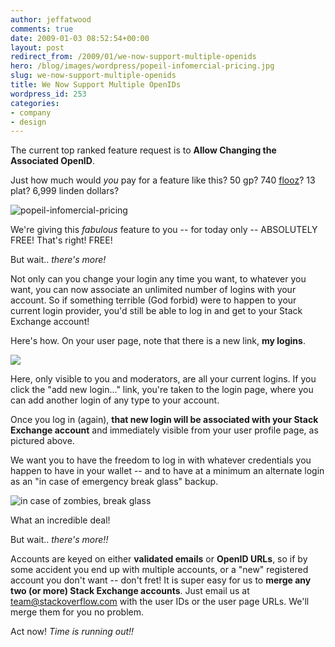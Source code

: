 ```yaml
---
author: jeffatwood
comments: true
date: 2009-01-03 08:52:54+00:00
layout: post
redirect_from: /2009/01/we-now-support-multiple-openids
hero: /blog/images/wordpress/popeil-infomercial-pricing.jpg
slug: we-now-support-multiple-openids
title: We Now Support Multiple OpenIDs
wordpress_id: 253
categories:
- company
- design
---
```


The current top ranked feature request is to **Allow Changing the Associated OpenID**.

Just how much would _you_ pay for a feature like this? 50 gp? 740 [flooz](http://en.wikipedia.org/wiki/Flooz.com)? 13 plat? 6,999 linden dollars?

![popeil-infomercial-pricing](/blog/images/wordpress/popeil-infomercial-pricing.jpg)

We're giving this _fabulous_ feature to you -- for today only -- ABSOLUTELY FREE! That's right! FREE!

But wait.. _there's more!_

Not only can you change your login any time you want, to whatever you want, you can now associate an unlimited number of logins with your account. So if something terrible (God forbid) were to happen to your current login provider, you'd still be able to log in and get to your Stack Exchange account!

Here's how. On your user page, note that there is a new link, **my logins**.

![](http://i.stack.imgur.com/9G6vr.png)

Here, only visible to you and moderators, are all your current logins. If you click the "add new login..." link, you're taken to the login page, where you can add another login of any type to your account.

Once you log in (again), **that new login will be associated with your Stack Exchange account** and immediately visible from your user profile page, as pictured above.

We want you to have the freedom to log in with whatever credentials you happen to have in your wallet -- and to have at a minimum an alternate login as an "in case of emergency break glass" backup.

![in case of zombies, break glass](/blog/images/wordpress/in-case-of-zombies-break-glass.jpg)

What an incredible deal!

But wait.. _there's more!!_

Accounts are keyed on either **validated emails** or **OpenID URLs**, so if by some accident you end up with multiple accounts, or a "new" registered account you don't want -- don't fret! It is super easy for us to **merge any two (or more) Stack Exchange accounts**. Just email us at [team@stackoverflow.com](mailto:team@stackoverflow.com) with the user IDs or the user page URLs. We'll merge them for you no problem.

Act now! _Time is running out!!_


